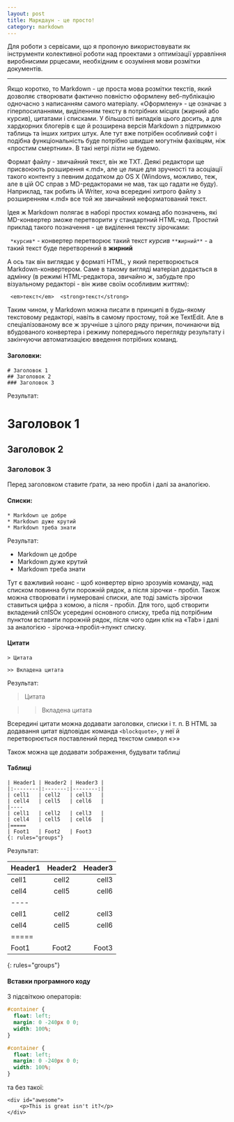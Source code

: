 ```yaml
---
layout: post
title: Маркдаун - це просто!
category: markdown
---
```


Для роботи з сервісами, що я пропоную використовувати як інструменти колективної роботи над проектами з оптимізації урравління виробнисими ррцесами, необхідним є оозуміння мови розмітки документів.

---

Якщо коротко, то Markdown - це проста мова розмітки текстів, який дозволяє створювати фактично повністю оформлену веб-публікацію одночасно з написанням самого матеріалу. «Оформлену» - це означає з гіперпосиланнями, виділенням тексту в потрібних місцях (жирний або курсив), цитатами і списками. У більшості випадків цього досить, а для хардкорних блогерів є ще й розширена версія Markdown з підтримкою таблиць та інших хитрих штук. Але тут вже потрібен особливий софт і подібна функціональність буде потрібно швидше могутнім фахівцям, ніж «простим смертним». В такі нетрі лізти не будемо.

Формат файлу - звичайний текст, він же TXT. Деякі редактори ще присвоюють розширення «.md», але це лише для зручності та асоціації такого контенту з певним додатком до OS X (Windows, можливо, теж, але в цій ОС справ з MD-редакторами не мав, так що гадати не буду). Наприклад, так робить iA Writer, хоча всередині хитрого файлу з розширенням «.md» все той же звичайний неформатований текст.

Ідея ж Markdown полягає в наборі простих команд або позначень, які MD-конвертер зможе перетворити у стандартний HTML-код. Простий приклад такого позначення - це виділення тексту зірочками:

``  *курсив* `` - конвертер перетворює такий текст *курсив*
`` **жирний** `` - а такий текст буде перетворений в **жирний**

А ось так він виглядає у форматі HTML, у який перетворюється Markdown-конвертером. Саме в такому вигляді матеріал додається в адмінку (в режимі HTML-редактора, звичайно ж, забудьте про візуальному редакторі - він живе своїм особливим життям):

`` <em>текст</em>  <strong>текст</strong>``

Таким чином, у Markdown можна писати в принципі в будь-якому текстовому редакторі, навіть в самому простому, той же TextEdit. Але в спеціалізованому все ж зручніше з цілого ряду причин, починаючи від вбудованого конвертера і режиму попереднього перегляду результату і закінчуючи автоматизацією введення потрібних команд.



#### Заголовки:

```
# Заголовок 1
## Заголовок 2  
### Заголовок 3 
```

Результат:

# Заголовок 1
## Заголовок 2
### Заголовок 3

Перед заголовком ставите ґрати, за нею пробіл і далі за аналогією.

#### Списки:

```
* Markdown це добре 
* Markdown дуже крутий 
* Markdown треба знати 
```

Результат:

* Markdown це добре
* Markdown дуже крутий
* Markdown треба знати

Тут є важливий нюанс - щоб конвертер вірно зрозумів команду, над списком повинна бути порожній рядок, а після зірочки - пробіл. Також можна створювати і нумеровані списки, але тоді замість зірочки ставиться цифра з комою, а після - пробіл. Для того, щоб створити вкладений спISOк усередині основного списку, треба під потрібним пунктом вставити порожній рядок, після чого один клік на «Tab» і далі за аналогією - зірочка→пробіл→пункт списку.

#### Цитати

``` 
> Цитата 

>> Вкладена цитата 
 ```

Результат:

> Цитата

>> Вкладена цитата

Всередині цитати можна додавати заголовки, списки і т. п. В HTML за додавання цитат відповідає команда `` <blockquote> ``, у неї й перетворюється поставлений перед текстом символ «>»

Також можна ще додавати зображення, будувати таблиці

#### Таблиці

```
| Header1 | Header2 | Header3 |
|:--------|:-------:|--------:|
| cell1   | cell2   | cell3   |
| cell4   | cell5   | cell6   |
|----
| cell1   | cell2   | cell3   |
| cell4   | cell5   | cell6   |
|=====
| Foot1   | Foot2   | Foot3
{: rules="groups"}
```

Результат:

| Header1 | Header2 | Header3 |
|:--------|:-------:|--------:|
| cell1   | cell2   | cell3   |
| cell4   | cell5   | cell6   |
|----
| cell1   | cell2   | cell3   |
| cell4   | cell5   | cell6   |
|=====
| Foot1   | Foot2   | Foot3
{: rules="groups"}

#### Вставки програмного коду

З підсвіткою операторів:

```css
#container {
  float: left;
  margin: 0 -240px 0 0;
  width: 100%;
}
```


```css
#container {
  float: left;
  margin: 0 -240px 0 0;
  width: 100%;
}
```

та без такої:

    <div id="awesome">
        <p>This is great isn't it?</p>
    </div>

